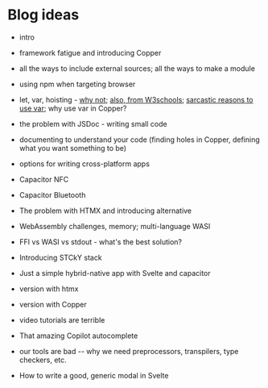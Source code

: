# Blog ideas

* intro
* framework fatigue and introducing Copper
* all the ways to include external sources; all the ways to make a module
* using npm when targeting browser
* let, var, hoisting - [why not](https://kesharvani.hashnode.dev/why-using-var-is-a-bad-practice-in-javascript); [also, from W3schools](https://www.w3schools.com/js/js_variables.asp#:~:text=The%20var%20keyword%20was%20used,code%20written%20for%20older%20browsers.); [sarcastic reasons to use var](https://dev.to/paritho/3-reasons-to-use-var-in-javascript-1hoe); why use var in Copper?
* the problem with JSDoc - writing small code
* documenting to understand your code (finding holes in Copper, defining what you want something to be)
* options for writing cross-platform apps
* Capacitor NFC
* Capacitor Bluetooth
* The problem with HTMX and introducing alternative
* WebAssembly challenges, memory; multi-language WASI
* FFI vs WASI vs stdout - what's the best solution?
* Introducing STCkY stack

* Just a simple hybrid-native app with Svelte and capacitor
* version with htmx
* version with Copper

* video tutorials are terrible

* That amazing Copilot autocomplete

* our tools are bad -- why we need preprocessors, transpilers, type checkers, etc.
* How to write a good, generic modal in Svelte
